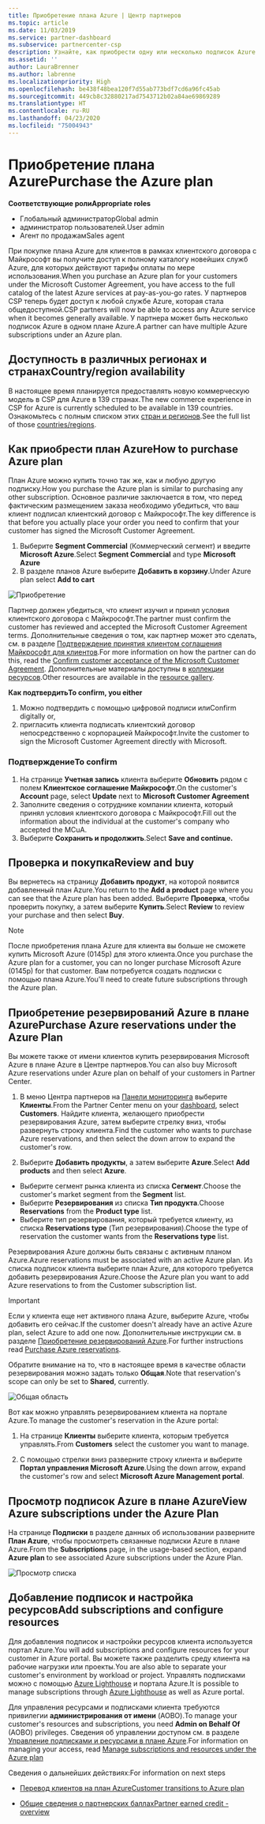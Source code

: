 ```yaml
---
title: Приобретение плана Azure | Центр партнеров
ms.topic: article
ms.date: 11/03/2019
ms.service: partner-dashboard
ms.subservice: partnercenter-csp
description: Узнайте, как приобрести одну или несколько подписок Azure и резервирований Azure в рамках плана Azure, настроить ресурсы, а также как просматривать и добавлять подписки.
ms.assetid: ''
author: LauraBrenner
ms.author: labrenne
ms.localizationpriority: High
ms.openlocfilehash: be438f48bea120f7d55ab773bdf7cd6a96fc45ab
ms.sourcegitcommit: 449cb8c32880217ad7543712b02a84ae69869289
ms.translationtype: HT
ms.contentlocale: ru-RU
ms.lasthandoff: 04/23/2020
ms.locfileid: "75004943"
---
```

# <a name="purchase-the-azure-plan"></a><span data-ttu-id="b6a80-103">Приобретение плана Azure</span><span class="sxs-lookup"><span data-stu-id="b6a80-103">Purchase the Azure plan</span></span>

<span data-ttu-id="b6a80-104">**Соответствующие роли**</span><span class="sxs-lookup"><span data-stu-id="b6a80-104">**Appropriate roles**</span></span>
-   <span data-ttu-id="b6a80-105">Глобальный администратор</span><span class="sxs-lookup"><span data-stu-id="b6a80-105">Global admin</span></span>
-   <span data-ttu-id="b6a80-106">администратор пользователей.</span><span class="sxs-lookup"><span data-stu-id="b6a80-106">User admin</span></span>
-   <span data-ttu-id="b6a80-107">Агент по продажам</span><span class="sxs-lookup"><span data-stu-id="b6a80-107">Sales agent</span></span>

<span data-ttu-id="b6a80-108">При покупке плана Azure для клиентов в рамках клиентского договора с Майкрософт вы получите доступ к полному каталогу новейших служб Azure, для которых действуют тарифы оплаты по мере использования.</span><span class="sxs-lookup"><span data-stu-id="b6a80-108">When you purchase an Azure plan for your customers under the Microsoft Customer Agreement, you have access to the full catalog of the latest Azure services at pay-as-you-go rates.</span></span> <span data-ttu-id="b6a80-109">У партнеров CSP теперь будет доступ к любой службе Azure, которая стала общедоступной.</span><span class="sxs-lookup"><span data-stu-id="b6a80-109">CSP partners will now be able to access any Azure service when it becomes generally available.</span></span> <span data-ttu-id="b6a80-110">У партнера может быть несколько подписок Azure в одном плане Azure.</span><span class="sxs-lookup"><span data-stu-id="b6a80-110">A partner can have multiple Azure subscriptions under an Azure plan.</span></span> 

## <a name="countryregion-availability"></a><span data-ttu-id="b6a80-111">Доступность в различных регионах и странах</span><span class="sxs-lookup"><span data-stu-id="b6a80-111">Country/region availability</span></span>
<span data-ttu-id="b6a80-112">В настоящее время планируется предоставлять новую коммерческую модель в CSP для Azure в 139 странах.</span><span class="sxs-lookup"><span data-stu-id="b6a80-112">The new commerce experience in CSP for Azure is currently scheduled to be available in 139 countries.</span></span> <span data-ttu-id="b6a80-113">Ознакомьтесь с полным списком этих [стран и регионов](https://query.prod.cms.rt.microsoft.com/cms/api/am/binary/RE3QN0x).</span><span class="sxs-lookup"><span data-stu-id="b6a80-113">See the full list of those [countries/regions](https://query.prod.cms.rt.microsoft.com/cms/api/am/binary/RE3QN0x).</span></span> 

## <a name="how-to-purchase-azure-plan"></a><span data-ttu-id="b6a80-114">Как приобрести план Azure</span><span class="sxs-lookup"><span data-stu-id="b6a80-114">How to purchase Azure plan</span></span>

<span data-ttu-id="b6a80-115">План Azure можно купить точно так же, как и любую другую подписку.</span><span class="sxs-lookup"><span data-stu-id="b6a80-115">How you purchase the Azure plan is similar to purchasing any other subscription.</span></span> <span data-ttu-id="b6a80-116">Основное различие заключается в том, что перед фактическим размещением заказа необходимо убедиться, что ваш клиент подписал клиентский договор с Майкрософт.</span><span class="sxs-lookup"><span data-stu-id="b6a80-116">The key difference is that before you actually place your order you need to confirm that your customer has signed the Microsoft Customer Agreement.</span></span>

1. <span data-ttu-id="b6a80-117">Выберите **Segment Commercial** (Коммерческий сегмент) и введите **Microsoft Azure**.</span><span class="sxs-lookup"><span data-stu-id="b6a80-117">Select **Segment Commercial** and type **Microsoft Azure**</span></span> 
2. <span data-ttu-id="b6a80-118">В разделе планов Azure выберите **Добавить в корзину**.</span><span class="sxs-lookup"><span data-stu-id="b6a80-118">Under Azure plan select **Add to cart**</span></span>

![Приобретение](images/azure/Azurepurchase1.png)

<span data-ttu-id="b6a80-120">Партнер должен убедиться, что клиент изучил и принял условия клиентского договора с Майкрософт.</span><span class="sxs-lookup"><span data-stu-id="b6a80-120">The partner must confirm the customer has reviewed and accepted the Microsoft Customer Agreement terms.</span></span> <span data-ttu-id="b6a80-121">Дополнительные сведения о том, как партнер может это сделать, см. в разделе [Подтверждение принятия клиентом соглашения Майкрософт для клиентов](https://docs.microsoft.com/partner-center/confirm-customer-agreement).</span><span class="sxs-lookup"><span data-stu-id="b6a80-121">For more information on how the partner can do this, read the [Confirm customer acceptance of the Microsoft Customer Agreement](https://docs.microsoft.com/partner-center/confirm-customer-agreement).</span></span> <span data-ttu-id="b6a80-122">Дополнительные материалы доступны в [коллекции ресурсов](https://partner.microsoft.com/resources/collection/Microsoft-Customer-Agreement-in-the-CSP-program#/).</span><span class="sxs-lookup"><span data-stu-id="b6a80-122">Other resources are available in the [resource gallery](https://partner.microsoft.com/resources/collection/Microsoft-Customer-Agreement-in-the-CSP-program#/).</span></span>

<span data-ttu-id="b6a80-123">**Как подтвердить**</span><span class="sxs-lookup"><span data-stu-id="b6a80-123">**To confirm, you either**</span></span>
1. <span data-ttu-id="b6a80-124">Можно подтвердить с помощью цифровой подписи или</span><span class="sxs-lookup"><span data-stu-id="b6a80-124">Confirm digitally or,</span></span>
2. <span data-ttu-id="b6a80-125">пригласить клиента подписать клиентский договор непосредственно с корпорацией Майкрософт.</span><span class="sxs-lookup"><span data-stu-id="b6a80-125">Invite the customer to sign the Microsoft Customer Agreement directly with Microsoft.</span></span> 

### <a name="to-confirm"></a><span data-ttu-id="b6a80-126">Подтверждение</span><span class="sxs-lookup"><span data-stu-id="b6a80-126">To confirm</span></span> 

1. <span data-ttu-id="b6a80-127">На странице **Учетная запись** клиента выберите **Обновить** рядом с полем **Клиентское соглашение Майкрософт**.</span><span class="sxs-lookup"><span data-stu-id="b6a80-127">On the customer's **Account** page, select **Update** next to **Microsoft Customer Agreement**</span></span>  
2. <span data-ttu-id="b6a80-128">Заполните сведения о сотруднике компании клиента, который принял условия клиентского договора с Майкрософт.</span><span class="sxs-lookup"><span data-stu-id="b6a80-128">Fill out the information about the individual at the customer's company who accepted the MCuA.</span></span>
3. <span data-ttu-id="b6a80-129">Выберите **Сохранить и продолжить**.</span><span class="sxs-lookup"><span data-stu-id="b6a80-129">Select **Save and continue.**</span></span>  

## <a name="review-and-buy"></a><span data-ttu-id="b6a80-130">Проверка и покупка</span><span class="sxs-lookup"><span data-stu-id="b6a80-130">Review and buy</span></span>

<span data-ttu-id="b6a80-131">Вы вернетесь на страницу **Добавить продукт**, на которой появится добавленный план Azure.</span><span class="sxs-lookup"><span data-stu-id="b6a80-131">You return to the **Add a product** page where you can see that the Azure plan has been added.</span></span> <span data-ttu-id="b6a80-132">Выберите **Проверка**, чтобы проверить покупку, а затем выберите **Купить**.</span><span class="sxs-lookup"><span data-stu-id="b6a80-132">Select **Review** to review your purchase and then select **Buy**.</span></span> 

>[!Note]
><span data-ttu-id="b6a80-133">После приобретения плана Azure для клиента вы больше не сможете купить Microsoft Azure (0145p) для этого клиента.</span><span class="sxs-lookup"><span data-stu-id="b6a80-133">Once you purchase the Azure plan for a customer, you can no longer purchase Microsoft Azure (0145p) for that customer.</span></span> <span data-ttu-id="b6a80-134">Вам потребуется создать подписки с помощью плана Azure.</span><span class="sxs-lookup"><span data-stu-id="b6a80-134">You'll need to create future subscriptions through the Azure plan.</span></span>

## <a name="purchase-azure-reservations-under-the-azure-plan"></a><span data-ttu-id="b6a80-135">Приобретение резервирований Azure в плане Azure</span><span class="sxs-lookup"><span data-stu-id="b6a80-135">Purchase Azure reservations under the Azure Plan</span></span> 
  
<span data-ttu-id="b6a80-136">Вы можете также от имени клиентов купить резервирования Microsoft Azure в плане Azure в Центре партнеров.</span><span class="sxs-lookup"><span data-stu-id="b6a80-136">You can also buy Microsoft Azure reservations under Azure plan on behalf of your customers in Partner Center.</span></span>

1. <span data-ttu-id="b6a80-137">В меню Центра партнеров на [Панели мониторинга](https://partner.microsoft.com/dashboard/) выберите **Клиенты**.</span><span class="sxs-lookup"><span data-stu-id="b6a80-137">From the Partner Center menu on your [dashboard](https://partner.microsoft.com/dashboard/), select **Customers**.</span></span> <span data-ttu-id="b6a80-138">Найдите клиента, желающего приобрести резервирования Azure, затем выберите стрелку вниз, чтобы развернуть строку клиента.</span><span class="sxs-lookup"><span data-stu-id="b6a80-138">Find the customer who wants to purchase Azure reservations, and then select the down arrow to expand the customer's row.</span></span> 

2. <span data-ttu-id="b6a80-139">Выберите **Добавить продукты**, а затем выберите **Azure**.</span><span class="sxs-lookup"><span data-stu-id="b6a80-139">Select **Add products** and then select **Azure**.</span></span> 
- <span data-ttu-id="b6a80-140">Выберите сегмент рынка клиента из списка **Сегмент**.</span><span class="sxs-lookup"><span data-stu-id="b6a80-140">Choose the customer's market segment from the **Segment** list.</span></span> 
- <span data-ttu-id="b6a80-141">Выберите **Резервирования** из списка **Тип продукта**.</span><span class="sxs-lookup"><span data-stu-id="b6a80-141">Choose **Reservations** from the **Product type** list.</span></span> 
- <span data-ttu-id="b6a80-142">Выберите тип резервирования, который требуется клиенту, из списка **Reservations type** (Тип резервирования).</span><span class="sxs-lookup"><span data-stu-id="b6a80-142">Choose the type of reservation the customer wants from the **Reservations type** list.</span></span> 

<span data-ttu-id="b6a80-143">Резервирования Azure должны быть связаны с активным планом Azure.</span><span class="sxs-lookup"><span data-stu-id="b6a80-143">Azure reservations must be associated with an active Azure plan.</span></span> <span data-ttu-id="b6a80-144">Из списка подписок клиента выберите план Azure, для которого требуется добавить резервирования Azure.</span><span class="sxs-lookup"><span data-stu-id="b6a80-144">Choose the Azure plan you want to add Azure reservations to from the Customer subscription list.</span></span> 

>[!Important] 
><span data-ttu-id="b6a80-145">Если у клиента еще нет активного плана Azure, выберите Azure, чтобы добавить его сейчас.</span><span class="sxs-lookup"><span data-stu-id="b6a80-145">If the customer doesn't already have an active Azure plan, select Azure to add one now.</span></span> <span data-ttu-id="b6a80-146">Дополнительные инструкции см. в разделе [Приобретение резервирований Azure](https://docs.microsoft.com/partner-center/azure-reservations-buying#purchase-azure-reservations).</span><span class="sxs-lookup"><span data-stu-id="b6a80-146">For further instructions read [Purchase Azure reservations](https://docs.microsoft.com/partner-center/azure-reservations-buying#purchase-azure-reservations).</span></span>

<span data-ttu-id="b6a80-147">Обратите внимание на то, что в настоящее время в качестве области резервирования можно задать только **Общая**.</span><span class="sxs-lookup"><span data-stu-id="b6a80-147">Note that reservation's scope can only be set to **Shared**, currently.</span></span> 

![Общая область](images/azure/addprods1.png)

<span data-ttu-id="b6a80-149">Вот как можно управлять резервированием клиента на портале Azure.</span><span class="sxs-lookup"><span data-stu-id="b6a80-149">To manage the customer's reservation in the Azure portal:</span></span> 

1. <span data-ttu-id="b6a80-150">На странице **Клиенты** выберите клиента, которым требуется управлять.</span><span class="sxs-lookup"><span data-stu-id="b6a80-150">From **Customers** select the customer you want to manage.</span></span> 

2. <span data-ttu-id="b6a80-151">С помощью стрелки вниз разверните строку клиента и выберите **Портал управления Microsoft Azure**.</span><span class="sxs-lookup"><span data-stu-id="b6a80-151">Using the down arrow, expand the customer's row and select **Microsoft Azure Management portal**.</span></span>  
 
## <a name="view-azure-subscriptions-under-the-azure-plan"></a><span data-ttu-id="b6a80-152">Просмотр подписок Azure в плане Azure</span><span class="sxs-lookup"><span data-stu-id="b6a80-152">View Azure subscriptions under the Azure Plan</span></span> 

<span data-ttu-id="b6a80-153">На странице **Подписки** в разделе данных об использовании разверните **План Azure**, чтобы просмотреть связанные подписки Azure в плане Azure.</span><span class="sxs-lookup"><span data-stu-id="b6a80-153">From the **Subscriptions** page, in the usage-based section, expand **Azure plan** to see associated Azure subscriptions under the Azure Plan.</span></span>

![Просмотр списка](images/azure/addprods2.png) 


## <a name="add-subscriptions-and-configure-resources"></a><span data-ttu-id="b6a80-155">Добавление подписок и настройка ресурсов</span><span class="sxs-lookup"><span data-stu-id="b6a80-155">Add subscriptions and configure resources</span></span>

<span data-ttu-id="b6a80-156">Для добавления подписок и настройки ресурсов клиента используется портал Azure.</span><span class="sxs-lookup"><span data-stu-id="b6a80-156">You will add subscriptions and configure resources for your customer in Azure portal.</span></span> <span data-ttu-id="b6a80-157">Вы можете также разделить среду клиента на рабочие нагрузки или проекты.</span><span class="sxs-lookup"><span data-stu-id="b6a80-157">You are also able to separate your customer's environment by workload or project.</span></span> <span data-ttu-id="b6a80-158">Управлять подписками можно с помощью [Azure Lighthouse](https://azure.microsoft.com/services/azure-lighthouse/) и портала Azure.</span><span class="sxs-lookup"><span data-stu-id="b6a80-158">It is possible to manage subscriptions through [Azure Lighthouse](https://azure.microsoft.com/services/azure-lighthouse/) as well as Azure portal.</span></span> 

<span data-ttu-id="b6a80-159">Для управления ресурсами и подписками клиента требуются привилегии **администрирования от имени** (AOBO).</span><span class="sxs-lookup"><span data-stu-id="b6a80-159">To manage your customer's resources and subscriptions, you need **Admin on Behalf Of** (AOBO) privileges.</span></span> <span data-ttu-id="b6a80-160">Сведения об управлении доступом см. в разделе [Управление подписками и ресурсами в плане Azure](azure-plan-manage.md).</span><span class="sxs-lookup"><span data-stu-id="b6a80-160">For information on managing your access, read [Manage subscriptions and resources under the Azure plan](azure-plan-manage.md)</span></span>

<span data-ttu-id="b6a80-161">Сведения о дальнейших действиях:</span><span class="sxs-lookup"><span data-stu-id="b6a80-161">For information on next steps</span></span>

- [<span data-ttu-id="b6a80-162">Перевод клиентов на план Azure</span><span class="sxs-lookup"><span data-stu-id="b6a80-162">Customer transitions to Azure plan</span></span>](azure-plan-transition.md)

- [<span data-ttu-id="b6a80-163">Общие сведения о партнерских баллах</span><span class="sxs-lookup"><span data-stu-id="b6a80-163">Partner earned credit - overview</span></span>](partner-earned-credit.md)







            




    

  













    



    
